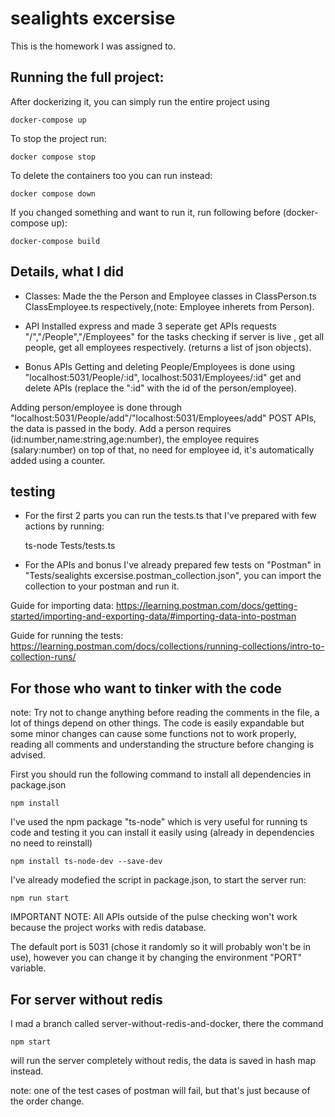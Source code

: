 # sealights excersise


This is the homework I was assigned to.

## Running the full project: 
After dockerizing it, you can simply run the entire project using

    docker-compose up

To stop the project run:

    docker compose stop

To delete the containers too you can run instead:

    docker compose down

If you changed something and want to run it, run following before (docker-compose up):

    docker-compose build


## Details, what I did

- Classes: 
Made the the Person and Employee classes in ClassPerson.ts ClassEmployee.ts respectively,(note: Employee inherets from Person).

- API
Installed express and made 3 seperate get APIs requests "/","/People","/Employees" for the tasks checking if server is live , get all people, get all employees respectively. (returns a list of json objects).

- Bonus APIs
Getting and deleting People/Employees is done using "localhost:5031/People/:id", localhost:5031/Employees/:id" get and delete APIs (replace the ":id" with the id of the person/employee).

Adding person/employee is done through "localhost:5031/People/add"/"localhost:5031/Employees/add" POST APIs, the data is passed in the body. 
Add a person requires (id:number,name:string,age:number), the employee requires (salary:number) on top of that, no need for employee id, it's automatically added using a counter.


## testing

- For the first 2 parts you can run the tests.ts that I've prepared with few actions by running:

    ts-node Tests/tests.ts



- For the APIs and bonus I've already prepared few tests on "Postman" in "Tests/sealights excersise.postman_collection.json", you can import the collection to your postman and run it.

Guide for importing data: https://learning.postman.com/docs/getting-started/importing-and-exporting-data/#importing-data-into-postman

Guide for running the tests: https://learning.postman.com/docs/collections/running-collections/intro-to-collection-runs/



## For those who want to tinker with the code

note: Try not to change anything before reading the comments in the file, a lot of things depend on other things. The code is easily expandable but some minor changes can cause some functions not to work properly, reading all comments and understanding the structure before changing is advised.



First you should run the following command to install all dependencies in package.json

    npm install
    
I've used the npm package "ts-node" which is very useful for running ts code and testing it
you can install it easily using (already in dependencies no need to reinstall)

    npm install ts-node-dev --save-dev


I've already modefied the script in package.json, to start the server run:
    
    npm run start

IMPORTANT NOTE: All APIs outside of the pulse checking won't work because the project works with redis database.

The default port is 5031 (chose it randomly so it will probably won't be in use), however you can change it by changing the environment "PORT" variable.

## For server without redis
I mad a branch called server-without-redis-and-docker, there the command 

    npm start

will run the server completely without redis, the data is saved in hash map instead.

note: one of the test cases of postman will fail, but that's just because of the order change.
